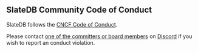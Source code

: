 ## SlateDB Community Code of Conduct

SlateDB follows the [CNCF Code of Conduct](https://github.com/cncf/foundation/blob/main/code-of-conduct.md).

Please contact [one of the committers or board members](https://github.com/slatedb/slatedb-pulumi/blob/main/__main__.py) on [Discord](https://discord.gg/mHYmGy5MgA) if you wish to report an conduct violation.

